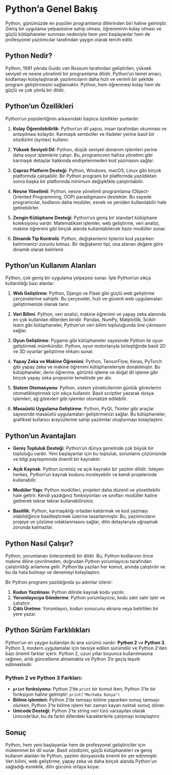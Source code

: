 # Python’a Genel Bakış

Python, günümüzde en popüler programlama dillerinden biri haline gelmiştir. Geniş bir uygulama yelpazesine sahip olması, öğreniminin kolay olması ve güçlü kütüphaneler sunması nedeniyle hem yeni başlayanlar hem de profesyonel yazılımcılar tarafından yaygın olarak tercih edilir.

## Python Nedir?

Python, 1991 yılında Guido van Rossum tarafından geliştirilen, yüksek seviyeli ve nesne yönelimli bir programlama dilidir. Python’un temel amacı, kodlamayı kolaylaştırarak yazılımcıların daha hızlı ve verimli bir şekilde program geliştirmesini sağlamaktır. Python, hem öğrenmesi kolay hem de güçlü ve çok yönlü bir dildir.

## Python’un Özellikleri

Python’un popülerliğinin arkasındaki başlıca özellikler şunlardır:

1. **Kolay Öğrenilebilirlik**: Python’un dil yapısı, insan tarafından okunması ve anlaşılması kolaydır. Karmaşık semboller ve ifadeler yerine basit bir sözdizimi (syntax) kullanır.
2. **Yüksek Seviyeli Dil**: Python, düşük seviyeli donanım işlemleri yerine daha soyut işlemlerle çalışır. Bu, programcının hafıza yönetimi gibi karmaşık detaylar hakkında endişelenmeden kod yazmasını sağlar.
3. **Çapraz Platform Desteği**: Python, Windows, macOS, Linux gibi birçok platformda çalışabilir. Bir Python programı bir platformda yazıldıktan sonra başka bir platformda minimum değişiklikle çalıştırılabilir.
4. **Nesne Yönelimli**: Python, nesne yönelimli programlama (Object-Oriented Programming, OOP) paradigmasını destekler. Bu sayede programcılar, kodlarını daha modüler, esnek ve yeniden kullanılabilir hale getirebilirler.

5. **Zengin Kütüphane Desteği**: Python’un geniş bir standart kütüphane koleksiyonu vardır. Matematiksel işlemler, web geliştirme, veri analizi, makine öğrenimi gibi birçok alanda kullanılabilecek hazır modüller sunar.
6. **Dinamik Tip Kontrolü**: Python, değişkenlerin tiplerini kod yazarken belirtmenizi zorunlu kılmaz. Bir değişkenin tipi, ona atanan değere göre dinamik olarak belirlenir.

## Python’un Kullanım Alanları

Python, çok geniş bir uygulama yelpazesi sunar. İşte Python’un sıkça kullanıldığı bazı alanlar:

1. **Web Geliştirme**: Python, Django ve Flask gibi güçlü web geliştirme çerçevelerine sahiptir. Bu çerçeveler, hızlı ve güvenli web uygulamaları geliştirmenize olanak tanır.
2. **Veri Bilimi**: Python, veri analizi, makine öğrenimi ve yapay zeka alanında en çok kullanılan dillerden biridir. Pandas, NumPy, Matplotlib, Scikit-learn gibi kütüphaneler, Python’un veri bilimi topluluğunda öne çıkmasını sağlar.
3. **Oyun Geliştirme**: Pygame gibi kütüphaneler sayesinde Python ile oyun geliştirmek mümkündür. Python, oyun motorlarıyla birleştiğinde basit 2D ve 3D oyunlar geliştirme imkanı sunar.
4. **Yapay Zeka ve Makine Öğrenimi**: Python, TensorFlow, Keras, PyTorch gibi yapay zeka ve makine öğrenimi kütüphaneleriyle donatılmıştır. Bu kütüphaneler, derin öğrenme, görüntü işleme ve doğal dil işleme gibi birçok yapay zeka projesinin temelinde yer alır.

5. **Sistem Otomasyonu**: Python, sistem yöneticilerinin günlük görevlerini otomatikleştirmek için sıkça kullanılır. Basit scriptler yazarak dosya işlemleri, ağ görevleri gibi işlemler otomatize edilebilir.

6. **Masaüstü Uygulama Geliştirme**: Python, PyQt, Tkinter gibi araçlar sayesinde masaüstü uygulamaları geliştirmenizi sağlar. Bu kütüphaneler, grafiksel kullanıcı arayüzlerine sahip yazılımlar oluşturmayı kolaylaştırır.

## Python’un Avantajları

- **Geniş Topluluk Desteği**: Python’un dünya genelinde çok büyük bir topluluğu vardır. Yeni başlayanlar için bu topluluk, sorunların çözümünde ve bilgi paylaşımında önemli bir kaynaktır.
- **Açık Kaynak**: Python ücretsiz ve açık kaynaklı bir yazılım dilidir. İsteyen herkes, Python’un kaynak kodunu inceleyebilir ve kendi projelerinde kullanabilir.

- **Modüler Yapı**: Python modülleri, projeleri daha düzenli ve yönetilebilir hale getirir. Kendi yazdığınız fonksiyonları ve sınıfları modüller haline getirerek tekrar tekrar kullanabilirsiniz.

- **Basitlik**: Python, karmaşıklığı ortadan kaldırmak ve kod yazmayı olabildiğince basitleştirmek üzerine tasarlanmıştır. Bu, yazılımcıların projeye ve çözüme odaklanmasını sağlar, dilin detaylarıyla uğraşmak zorunda kalmazlar.

## Python Nasıl Çalışır?

Python, yorumlanan (interpreted) bir dildir. Bu, Python kodlarının önce makine diline çevrilmeden, doğrudan Python yorumlayıcısı tarafından çalıştırıldığı anlamına gelir. Python’da yazılan her komut, anında çalıştırılır ve bu da hata bulmayı ve denemeyi kolaylaştırır.

Bir Python programı yazıldığında şu adımlar izlenir:

1. **Kodun Yazılması**: Python dilinde kaynak kodu yazılır.
2. **Yorumlayıcıya Gönderme**: Python yorumlayıcısı, kodu satır satır işler ve çalıştırır.
3. **Çıktı Üretme**: Yorumlayıcı, kodun sonucunu ekrana veya belirtilen bir yere yazar.

## Python Sürüm Farklılıkları

Python’un en yaygın kullanılan iki ana sürümü vardır: **Python 2** ve **Python 3**. Python 3, modern uygulamalar için tavsiye edilen sürümdür ve Python 2'den bazı önemli farklar içerir. Python 2, uzun yıllar boyunca kullanılmasına rağmen, artık güncelleme almamakta ve Python 3’e geçiş teşvik edilmektedir.

### Python 2 ve Python 3 Farkları:

- **`print` fonksiyonu:** Python 2’de `print` bir komut iken, Python 3’te bir fonksiyon haline gelmiştir: `print("Merhaba Dünya")`
- **Bölme işlemleri:** Python 2’de tamsayı bölme yaparken sonuç tamsayı olurken, Python 3’te bölme işlemi her zaman kayan noktalı sonuç döner.
- **Unicode Desteği:** Python 3’te string veri türü varsayılan olarak Unicode’dur, bu da farklı dillerdeki karakterlerle çalışmayı kolaylaştırır.

## Sonuç

Python, hem yeni başlayanlar hem de profesyonel geliştiriciler için mükemmel bir dil sunar. Basit sözdizimi, güçlü kütüphaneleri ve geniş kullanım alanları ile Python, yazılım dünyasında önemli bir yer edinmiştir. Veri bilimi, web geliştirme, yapay zeka ve daha birçok alanda Python'un sağladığı esneklik, dilin gücünü ortaya koyar.
